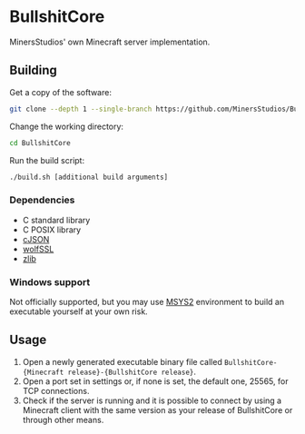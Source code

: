 # BullshitCore

MinersStudios' own Minecraft server implementation.

## Building

Get a copy of the software:

```sh
git clone --depth 1 --single-branch https://github.com/MinersStudios/BullshitCore.git
```

Change the working directory:

```sh
cd BullshitCore
```

Run the build script:

```sh
./build.sh [additional build arguments]
```

### Dependencies

- C standard library
- C POSIX library
- [cJSON](https://github.com/DaveGamble/cJSON)
- [wolfSSL](https://www.wolfssl.com)
- [zlib](https://www.zlib.net)

### Windows support

Not officially supported, but you may use [MSYS2](https://www.msys2.org)
environment to build an executable yourself at your own risk.

## Usage

1. Open a newly generated executable binary file called `BullshitCore-{Minecraft release}-{BullshitCore release}`.
2. Open a port set in settings or, if none is set, the default one, 25565, for TCP connections.
3. Check if the server is running and it is possible to connect by using a Minecraft client with the same version as your release of BullshitCore or through other means.

